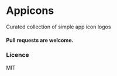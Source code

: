# Appicons
Curated collection of simple app icon logos

#### Pull requests are welcome.

### Licence

MIT
